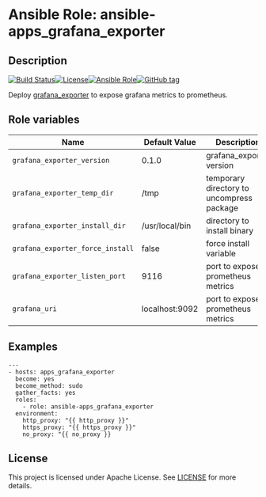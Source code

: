 # Ansible Role: ansible-apps_grafana_exporter

## Description

[![Build Status](https://travis-ci.com/lotusnoir/ansible-apps_grafana_exporter.svg?branch=master)](https://travis-ci.com/lotusnoir/ansible-apps_grafana_exporter)[![License](https://img.shields.io/badge/license-Apache--2.0-brightgreen)](https://opensource.org/licenses/Apache-2.0)[![Ansible Role](https://img.shields.io/badge/ansible%20role-apps__grafana_exporter-blue)](https://galaxy.ansible.com/lotusnoir/ansible-apps_grafana_exporter/)[![GitHub tag](https://img.shields.io/badge/version-latest-blue)](https://github.com/lotusnoir/ansible-apps_grafana_exporter/tags)

Deploy [grafana_exporter](https://github.com/frodenas/grafana_exporter/) to expose grafana metrics to prometheus.

## Role variables

| Name           | Default Value | Description                        |
| -------------- | ------------- | -----------------------------------|
| `grafana_exporter_version` | 0.1.0 | grafana_exporter version |
| `grafana_exporter_temp_dir` | /tmp | temporary directory to uncompress package |
| `grafana_exporter_install_dir` | /usr/local/bin | directory to install binary |
| `grafana_exporter_force_install` | false | force install variable |
| `grafana_exporter_listen_port` | 9116 | port to expose prometheus metrics |
| `grafana_uri` | localhost:9092 | port to expose prometheus metrics |


## Examples

	---
	- hosts: apps_grafana_exporter
	  become: yes
	  become_method: sudo
	  gather_facts: yes
	  roles:
	    - role: ansible-apps_grafana_exporter
	  environment: 
	    http_proxy: "{{ http_proxy }}"
	    https_proxy: "{{ https_proxy }}"
	    no_proxy: "{{ no_proxy }}

## License

This project is licensed under Apache License. See [LICENSE](/LICENSE) for more details.
